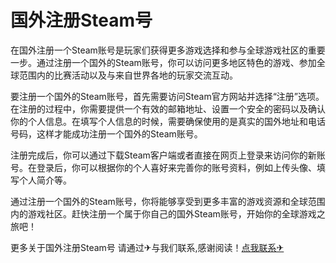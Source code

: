 # 国外注册Steam号

在国外注册一个Steam账号是玩家们获得更多游戏选择和参与全球游戏社区的重要一步。通过注册一个国外的Steam账号，你可以访问更多地区特色的游戏、参加全球范围内的比赛活动以及与来自世界各地的玩家交流互动。

要注册一个国外的Steam账号，首先需要访问Steam官方网站并选择“注册”选项。在注册的过程中，你需要提供一个有效的邮箱地址、设置一个安全的密码以及确认你的个人信息。在填写个人信息的时候，需要确保使用的是真实的国外地址和电话号码，这样才能成功注册一个国外的Steam账号。

注册完成后，你可以通过下载Steam客户端或者直接在网页上登录来访问你的新账号。在登录后，你可以根据你的个人喜好来完善你的账号资料，例如上传头像、填写个人简介等。

通过注册一个国外的Steam账号，你将能够享受到更多丰富的游戏资源和全球范围内的游戏社区。赶快注册一个属于你自己的国外Steam账号，开始你的全球游戏之旅吧！

更多关于国外注册Steam号 请通过✈与我们联系,感谢阅读！[点我联系✈](https://www.G208.com)